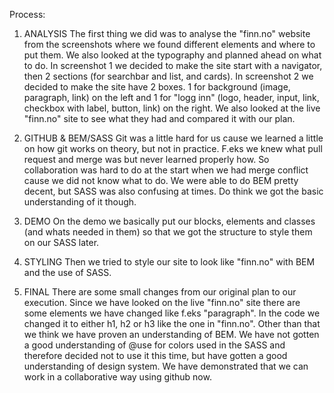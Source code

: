 Process:

1. ANALYSIS
The first thing we did was to analyse the "finn.no" website from the screenshots where we found
different elements and where to put them. We also looked at the typography and planned ahead on what to do.
In screenshot 1 we decided to make the site start with a navigator, then 2 sections (for searchbar and list, and cards).
In screenshot 2 we decided to make the site have 2 boxes. 1 for background (image, paragraph, link) on the left and 
1 for "logg inn" (logo, header, input, link, checkbox with label, button, link) on the right. 
We also looked at the live "finn.no" site to see what they had and compared it with our plan.

2. GITHUB & BEM/SASS
Git was a little hard for us cause we learned a little on how git works on theory, but not in practice.
F.eks we knew what pull request and merge was but never learned properly how. So collaboration was hard to do at the start
when we had merge conflict cause we did not know what to do. We were able to do BEM pretty decent, but SASS was also confusing at
times. Do think we got the basic understanding of it though.

3. DEMO
On the demo we basically put our blocks, elements and classes (and whats needed in them) so that we got the structure to style them
on our SASS later. 

4. STYLING
Then we tried to style our site to look like "finn.no" with BEM and the use of SASS.

5. FINAL
There are some small changes from our original plan to our execution. Since we have looked on the live "finn.no" site there are some
elements we have changed like f.eks "paragraph". In the code we changed it to either h1, h2 or h3 like the one in "finn.no".
Other than that we think we have proven an understanding of BEM. We have not gotten a good understanding of @use for colors used in the SASS and therefore decided not to use it this time, but have gotten a good understanding of design system. We have demonstrated that we can work in a collaborative way using github now.